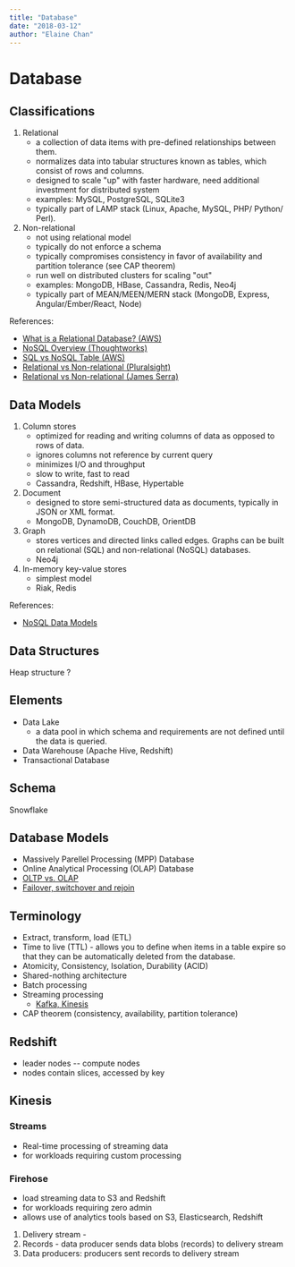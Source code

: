 ```yaml
---
title: "Database"
date: "2018-03-12"
author: "Elaine Chan"
---
```

# Database

## Classifications
1.  Relational
    * a collection of data items with pre-defined relationships between them.
    * normalizes data into tabular structures known as tables, which consist of rows and columns.
    * designed to scale "up" with faster hardware, need additional investment for distributed system
    * examples: MySQL, PostgreSQL, SQLite3
    * typically part of LAMP stack (Linux, Apache, MySQL, PHP/ Python/ Perl).
2.  Non-relational
    * not using relational model
    * typically do not enforce a schema
    * typically compromises consistency in favor of availability and partition tolerance (see CAP theorem)
    * run well on distributed clusters for scaling "out"
    * examples: MongoDB, HBase, Cassandra, Redis, Neo4j
    * typically part of MEAN/MEEN/MERN stack (MongoDB, Express, Angular/Ember/React, Node)

References:
* [What is a Relational Database? (AWS)](https://aws.amazon.com/relational-database/)
* [NoSQL Overview (Thoughtworks)](https://www.thoughtworks.com/insights/blog/nosql-databases-overview)
* [SQL vs NoSQL Table (AWS)](https://aws.amazon.com/nosql/?nc1=f_cc)
* [Relational vs Non-relational (Pluralsight)](https://www.pluralsight.com/blog/software-development/relational-non-relational-databases)
* [Relational vs Non-relational (James Serra)](http://www.jamesserra.com/archive/2015/08/relational-databases-vs-non-relational-databases/)

## Data Models
1. Column stores
    * optimized for reading and writing columns of data as opposed to rows of data.
    * ignores columns not reference by current query
    * minimizes I/O and throughput
    * slow to write, fast to read
    * Cassandra, Redshift, HBase, Hypertable
2.  Document
    * designed to store semi-structured data as documents, typically in JSON or XML format.
    * MongoDB, DynamoDB, CouchDB, OrientDB
3.  Graph
    * stores vertices and directed links called edges. Graphs can be built on relational (SQL) and non-relational (NoSQL) databases.
    * Neo4j
4.  In-memory key-value stores
    * simplest model
    * Riak, Redis

References:
* [NoSQL Data Models](https://highlyscalable.wordpress.com/2012/03/01/nosql-data-modeling-techniques/)

## Data Structures
Heap structure
?

## Elements
- Data Lake
    - a data pool in which schema and requirements are not defined until the data is queried.
- Data Warehouse (Apache Hive, Redshift)
- Transactional Database

## Schema
Snowflake

## Database Models
- Massively Parellel Processing (MPP) Database
- Online Analytical Processing (OLAP) Database
- [OLTP vs. OLAP](http://datawarehouse4u.info/OLTP-vs-OLAP.html)
- [Failover, switchover and rejoin](https://mariadb.com/resources/blog/mariadb-maxscale-22-introducing-failover-switchover-and-automatic-rejoin)

## Terminology
* Extract, transform, load (ETL)
* Time to live (TTL) - allows you to define when items in a table expire so that they can be automatically deleted from the database.
* Atomicity, Consistency, Isolation, Durability (ACID)
* Shared-nothing architecture 
* Batch processing
* Streaming processing
    * [Kafka, Kinesis](https://medium.com/aws-activate-startup-blog/the-tale-of-two-messaging-platforms-apache-kafka-and-amazon-kinesis-654963bdbf35)
* CAP theorem (consistency, availability, partition tolerance)

## Redshift
* leader nodes -- compute nodes 
* nodes contain slices, accessed by key

## Kinesis
### Streams
* Real-time processing of streaming data
* for workloads requiring custom processing

### Firehose
* load streaming data to S3 and Redshift
* for workloads requiring zero admin
* allows use of analytics tools based on S3, Elasticsearch, Redshift
1. Delivery stream - 
2. Records - data producer sends data blobs (records) to delivery stream
3. Data producers: producers sent records to delivery stream